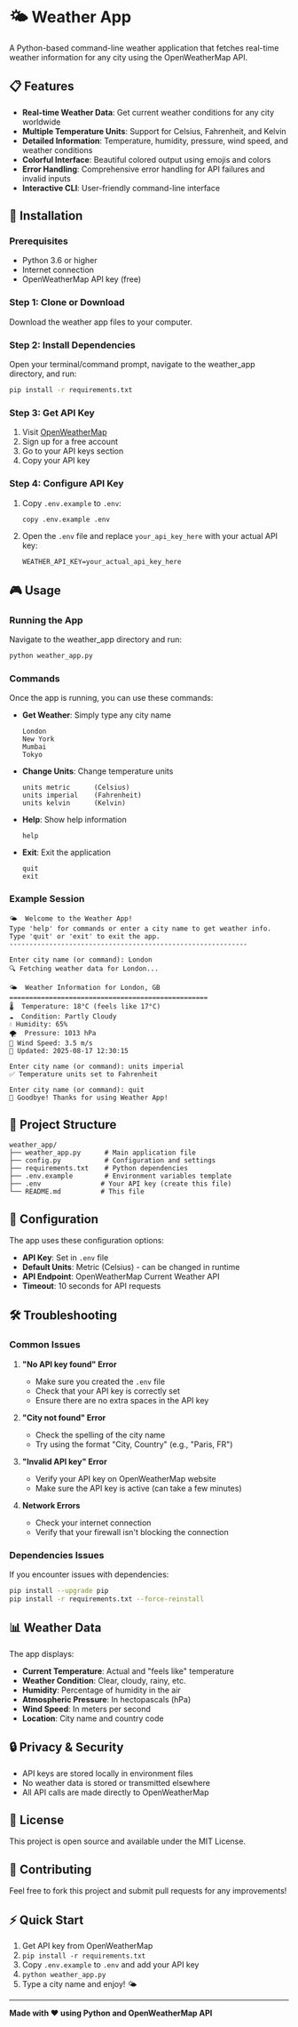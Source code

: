 # 🌤️ Weather App

A Python-based command-line weather application that fetches real-time weather information for any city using the OpenWeatherMap API.

## 📋 Features

- **Real-time Weather Data**: Get current weather conditions for any city worldwide
- **Multiple Temperature Units**: Support for Celsius, Fahrenheit, and Kelvin
- **Detailed Information**: Temperature, humidity, pressure, wind speed, and weather conditions
- **Colorful Interface**: Beautiful colored output using emojis and colors
- **Error Handling**: Comprehensive error handling for API failures and invalid inputs
- **Interactive CLI**: User-friendly command-line interface

## 🚀 Installation

### Prerequisites

- Python 3.6 or higher
- Internet connection
- OpenWeatherMap API key (free)

### Step 1: Clone or Download

Download the weather app files to your computer.

### Step 2: Install Dependencies

Open your terminal/command prompt, navigate to the weather_app directory, and run:

```bash
pip install -r requirements.txt
```

### Step 3: Get API Key

1. Visit [OpenWeatherMap](https://openweathermap.org/api)
2. Sign up for a free account
3. Go to your API keys section
4. Copy your API key

### Step 4: Configure API Key

1. Copy `.env.example` to `.env`:
   ```bash
   copy .env.example .env
   ```

2. Open the `.env` file and replace `your_api_key_here` with your actual API key:
   ```
   WEATHER_API_KEY=your_actual_api_key_here
   ```

## 🎮 Usage

### Running the App

Navigate to the weather_app directory and run:

```bash
python weather_app.py
```

### Commands

Once the app is running, you can use these commands:

- **Get Weather**: Simply type any city name
  ```
  London
  New York
  Mumbai
  Tokyo
  ```

- **Change Units**: Change temperature units
  ```
  units metric      (Celsius)
  units imperial    (Fahrenheit)
  units kelvin      (Kelvin)
  ```

- **Help**: Show help information
  ```
  help
  ```

- **Exit**: Exit the application
  ```
  quit
  exit
  ```

### Example Session

```
🌤️  Welcome to the Weather App!
Type 'help' for commands or enter a city name to get weather info.
Type 'quit' or 'exit' to exit the app.
------------------------------------------------------------

Enter city name (or command): London
🔍 Fetching weather data for London...

🌤️  Weather Information for London, GB
==================================================
🌡️  Temperature: 18°C (feels like 17°C)
☁️  Condition: Partly Cloudy
💧 Humidity: 65%
🌪️  Pressure: 1013 hPa
💨 Wind Speed: 3.5 m/s
📅 Updated: 2025-08-17 12:30:15

Enter city name (or command): units imperial
✅ Temperature units set to Fahrenheit

Enter city name (or command): quit
👋 Goodbye! Thanks for using Weather App!
```

## 📁 Project Structure

```
weather_app/
├── weather_app.py      # Main application file
├── config.py           # Configuration and settings
├── requirements.txt    # Python dependencies
├── .env.example        # Environment variables template
├── .env               # Your API key (create this file)
└── README.md          # This file
```

## 🔧 Configuration

The app uses these configuration options:

- **API Key**: Set in `.env` file
- **Default Units**: Metric (Celsius) - can be changed in runtime
- **API Endpoint**: OpenWeatherMap Current Weather API
- **Timeout**: 10 seconds for API requests

## 🛠️ Troubleshooting

### Common Issues

1. **"No API key found" Error**
   - Make sure you created the `.env` file
   - Check that your API key is correctly set
   - Ensure there are no extra spaces in the API key

2. **"City not found" Error**
   - Check the spelling of the city name
   - Try using the format "City, Country" (e.g., "Paris, FR")

3. **"Invalid API key" Error**
   - Verify your API key on OpenWeatherMap website
   - Make sure the API key is active (can take a few minutes)

4. **Network Errors**
   - Check your internet connection
   - Verify that your firewall isn't blocking the connection

### Dependencies Issues

If you encounter issues with dependencies:

```bash
pip install --upgrade pip
pip install -r requirements.txt --force-reinstall
```

## 📊 Weather Data

The app displays:

- **Current Temperature**: Actual and "feels like" temperature
- **Weather Condition**: Clear, cloudy, rainy, etc.
- **Humidity**: Percentage of humidity in the air
- **Atmospheric Pressure**: In hectopascals (hPa)
- **Wind Speed**: In meters per second
- **Location**: City name and country code

## 🔒 Privacy & Security

- API keys are stored locally in environment files
- No weather data is stored or transmitted elsewhere
- All API calls are made directly to OpenWeatherMap

## 📝 License

This project is open source and available under the MIT License.

## 🤝 Contributing

Feel free to fork this project and submit pull requests for any improvements!

## ⚡ Quick Start

1. Get API key from OpenWeatherMap
2. `pip install -r requirements.txt`
3. Copy `.env.example` to `.env` and add your API key
4. `python weather_app.py`
5. Type a city name and enjoy! 🌤️

---

**Made with ❤️ using Python and OpenWeatherMap API**
